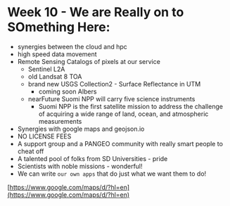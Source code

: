 # Week 10 - We are Really on to SOmething Here:

- synergies between the cloud and hpc
- high speed data movement
- Remote Sensing Catalogs of pixels at our service
    - Sentinel L2A
    - old Landsat 8 TOA
    - brand new USGS Collection2 - Surface Reflectance in UTM
        - coming soon Albers
    - nearFuture Suomi NPP will carry five science instruments 
        - Suomi NPP is the first satellite mission to address the challenge of acquiring a wide range of land, ocean, and atmospheric measurements 
- Synergies with google maps and geojson.io
- NO LICENSE FEES
- A support group and a PANGEO community with really smart people to cheat off
- A talented pool of folks from SD Universities - pride
- Scientists with noble missions - wonderful!
- We can write `our own apps` that do just what we want them to do!

[https://www.google.com/maps/d/?hl=en](https://www.google.com/maps/d/?hl=en)
